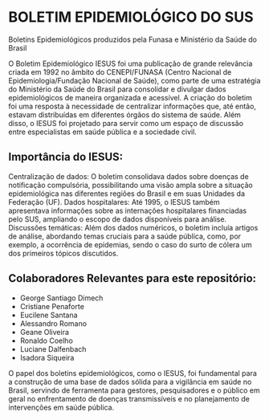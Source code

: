 # BOLETIM EPIDEMIOLÓGICO DO SUS
Boletins Epidemiológicos produzidos pela Funasa e Ministério da Saúde do Brasil

O Boletim Epidemiológico IESUS foi uma publicação de grande relevância criada em 1992 no âmbito do CENEPI/FUNASA (Centro Nacional de Epidemiologia/Fundação Nacional de Saúde), como parte de uma estratégia do Ministério da Saúde do Brasil para consolidar e divulgar dados epidemiológicos de maneira organizada e acessível. A criação do boletim foi uma resposta à necessidade de centralizar informações que, até então, estavam distribuídas em diferentes órgãos do sistema de saúde. Além disso, o IESUS foi projetado para servir como um espaço de discussão entre especialistas em saúde pública e a sociedade civil.

## Importância do IESUS:
Centralização de dados: O boletim consolidava dados sobre doenças de notificação compulsória, possibilitando uma visão ampla sobre a situação epidemiológica nas diferentes regiões do Brasil e em suas Unidades da Federação (UF).
Dados hospitalares: Até 1995, o IESUS também apresentava informações sobre as internações hospitalares financiadas pelo SUS, ampliando o escopo de dados disponíveis para análise.
Discussões temáticas: Além dos dados numéricos, o boletim incluía artigos de análise, abordando temas cruciais para a saúde pública, como, por exemplo, a ocorrência de epidemias, sendo o caso do surto de cólera um dos primeiros tópicos discutidos.

## Colaboradores Relevantes para este repositório:

- George Santiago Dimech
- Cristiane Penaforte
- Eucilene Santana
- Alessandro Romano
- Geane Oliveira
- Ronaldo Coelho
- Luciane Dalfenbach
- Isadora Siqueira

O papel dos boletins epidemiológicos, como o IESUS, foi fundamental para a construção de uma base de dados sólida para a vigilância em saúde no Brasil, servindo de ferramenta para gestores, pesquisadores e o público em geral no enfrentamento de doenças transmissíveis e no planejamento de intervenções em saúde pública.
